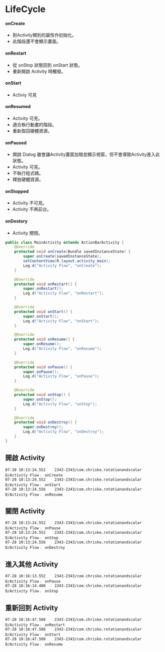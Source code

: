 # LifeCycle

#### onCreate
* 對Activity類別的屬性作初始化。
* 此階段還不會顯示畫面。

#### onRestart
* 從 onStop 狀態回到 onStart 狀態。
* 重新開啟 Activity 時觸發。

#### onStart
* Activiy 可見

#### onResumed
* Activity 可見。
* 適合執行動畫的階段。
* 重新取回硬體資源。

#### onPaused
* 開啟 Dialog 雖會讓Activity畫面加暗並顯示視窗，但不會導致Activity進入此狀態。
* Activity 可見。
* 不執行程式碼。
* 釋放硬體資源。

#### onStopped
* Activity 不可見。
* Activity 不再前台。

#### onDestory
* Activity 關閉。

```java
public class MainActivity extends ActionBarActivity {
    @Override
    protected void onCreate(Bundle savedInstanceState) {
        super.onCreate(savedInstanceState);
        setContentView(R.layout.activity_main);
        Log.d("Activity Flow", "onCreate");
    }

    @Override
    protected void onRestart() {
        super.onRestart();
        Log.d("Activity Flow", "onRestart");
    }

    @Override
    protected void onStart() {
        super.onStart();
        Log.d("Activity Flow", "onStart");
    }

    @Override
    protected void onResume() {
        super.onResume();
        Log.d("Activity Flow", "onResume");
    }

    @Override
    protected void onPause() {
        super.onPause();
        Log.d("Activity Flow", "onPause");
    }

    @Override
    protected void onStop() {
        super.onStop();
        Log.d("Activity Flow", "onStop");
    }

    @Override
    protected void onDestroy() {
        super.onDestroy();
        Log.d("Activity Flow", "onDestroy");
    }
}

```

## 開啟 Activity
```
07-28 10:13:24.552    2343-2343/com.chriske.rotationandscalar D/Activity Flow﹕ onCreate
07-28 10:13:24.552    2343-2343/com.chriske.rotationandscalar D/Activity Flow﹕ onStart
07-28 10:13:24.556    2343-2343/com.chriske.rotationandscalar D/Activity Flow﹕ onResume
```

## 關閉 Activity
```
07-28 10:13:24.552    2343-2343/com.chriske.rotationandscalar D/Activity Flow﹕ onPause
07-28 10:13:24.552    2343-2343/com.chriske.rotationandscalar D/Activity Flow﹕ onStop
07-28 10:13:24.556    2343-2343/com.chriske.rotationandscalar D/Activity Flow﹕ onDestroy
```

## 進入其他 Activity
```
07-28 10:16:13.552    2343-2343/com.chriske.rotationandscalar D/Activity Flow﹕ onPause
07-28 10:16:14.400    2343-2343/com.chriske.rotationandscalar D/Activity Flow﹕ onStop
```

## 重新回到 Activity
```
07-28 10:16:47.508    2343-2343/com.chriske.rotationandscalar D/Activity Flow﹕ onRestart
07-28 10:16:47.508    2343-2343/com.chriske.rotationandscalar D/Activity Flow﹕ onStart
07-28 10:16:47.508    2343-2343/com.chriske.rotationandscalar D/Activity Flow﹕ onResume
```
